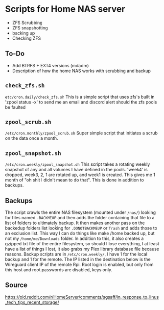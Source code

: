# Scripts for Home NAS server 

- ZFS Scrubbing
- ZFS snapshotting
- backing up
- Checking ZFS 


## To-Do

- Add BTRFS + EXT4 versions (mdadm) 
-  Description of how the home NAS works with scrubbing and backup


## `check_zfs.sh`

`etc/cron.daily/check_zfs.sh`
This is a simple script that uses zfs's built in 'zpool status -x' to send me an email and discord alert should the zfs pools be faulted

## `zpool_scrub.sh`

`/etc/cron.monthly/zpool_scrub.sh`
Super simple script that initiates a scrub on the data once a month.

## `zpool_snapshot.sh`

`/etc/cron.weekly/zpool_snapshot.sh`
This script takes a rotating weekly snapshot of any and all volumes I have defined in the pools. 'week4' is dropped, week3, 2, 1 are rotated up, and week1 is created. This gives me 1 month of "oh shit I didn't mean to do that". This is done in addition to backups.

## Backups

The script crawls the entire NAS filesystem (mounted under `/nas/`) looking for files named `.BACKMEUP` and then adds the folder containing that file to a list of folders to ultimately backup. It then makes another pass on the backedup folders list looking for `.DONOTBACKMEUP` or `Trash` and adds those to an exclusion list. This way I can do things like make /home backed up, but not my `/home/me/Downloads` folder. In addition to this, it also creates a gzipped txt file of the entire filesystem, so should I lose everything, I at least have a list of things I lost, it also grabs my Plex library database file because reasons. Backup scripts are in `/etc/cron.weekly/`, I have 1 for the local backup and 1 for the remote. The IP listed in the destination below is the Wireguard client IP of the remote Rpi. Root login is enabled, but only from this host and root passwords are disabled, keys only.


## Source

https://old.reddit.com/r/HomeServer/comments/sgsaff/in_response_to_linus_tech_tips_recent_storage/

